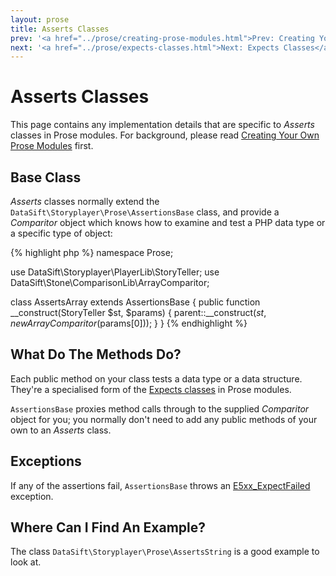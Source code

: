 ```yaml
---
layout: prose
title: Asserts Classes
prev: '<a href="../prose/creating-prose-modules.html">Prev: Creating Your Own Prose Modules</a>'
next: '<a href="../prose/expects-classes.html">Next: Expects Classes</a>'
---
```


# Asserts Classes

This page contains any implementation details that are specific to _Asserts_ classes in Prose modules.  For background, please read [Creating Your Own Prose Modules](creating-prose-modules.html) first.

## Base Class

_Asserts_ classes normally extend the `DataSift\Storyplayer\Prose\AssertionsBase` class, and provide a _Comparitor_ object which knows how to examine and test a PHP data type or a specific type of object:

{% highlight php %}
namespace Prose;

use DataSift\Storyplayer\PlayerLib\StoryTeller;
use DataSift\Stone\ComparisonLib\ArrayComparitor;

class AssertsArray extends AssertionsBase
{
	public function __construct(StoryTeller $st, $params)
	{
		parent::__construct($st, new ArrayComparitor($params[0]));
	}
}
{% endhighlight %}

## What Do The Methods Do?

Each public method on your class tests a data type or a data structure.  They're a specialised form of the [Expects classes](expects-classes.html) in Prose modules.

`AssertionsBase` proxies method calls through to the supplied _Comparitor_ object for you; you normally don't need to add any public methods of your own to an _Asserts_ class.

## Exceptions

If any of the assertions fail, `AssertionsBase` throws an [E5xx_ExpectFailed](exceptions.html#E5xx_ExpectFailed) exception.

## Where Can I Find An Example?

The class `DataSift\Storyplayer\Prose\AssertsString` is a good example to look at.